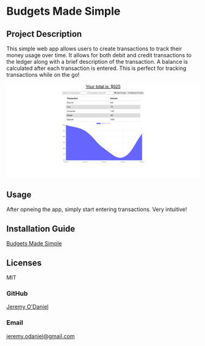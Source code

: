   # Budgets Made Simple

  ## Project Description
  This simple web app allows users to create transactions to track their money usage over time. It allows for both debit and credit transactions to the ledger along with a brief description of the transaction. A balance is calculated after each transaction is entered. This is perfect for tracking transactions while on the go!
  
  ![Image](./public/images/screencapture.png)

  ## Usage
  After opneing the app, simply start entering transactions. Very intuitive!

  ## Installation Guide
  [Budgets Made Simple](https://git.heroku.com/rocky-gorge-14136.git)

  ## Licenses
  MIT

  ### GitHub
  [Jeremy O'Daniel](https://github.com/jeremyodaniel)

  ### Email
  jeremy.odaniel@gmail.com



